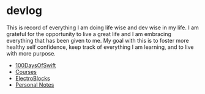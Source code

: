 # devlog

This is record of everything I am doing life wise and dev wise in my life.  I am grateful for the opportunity to live a great life and I am embracing everything that has been given to me.  My goal with this is to foster more healthy self confidence, keep track of everything I am learning, and to live with more purpose.

- [100DaysOfSwift](100DaysOfSwift/index.md)
- [Courses](courses/index.md)
- [ElectroBlocks](electroblocks/index.md)
- [Personal Notes](personal_notes/index.md)
